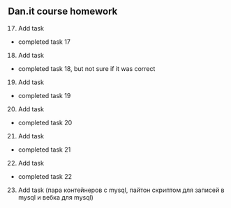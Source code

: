 ## Dan.it course homework
17. Add task
 - completed task 17
18. Add task
 - completed task 18, but not sure if it was correct
19. Add task
 - completed task 19
20. Add task
 - completed task 20
21. Add task
   - completed task 21
22. Add task
   - completed task 22
23. Add task (пара контейнеров с mysql, пайтон скриптом для записей в mysql и вебка для mysql)
